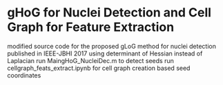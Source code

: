 # gHoG for Nuclei Detection and Cell Graph for Feature Extraction
modified source code for the proposed gLoG method for nuclei detection published in IEEE-JBHI 2017 using determinant of Hessian instead of Laplacian
run MaingHoG_NucleiDec.m to detect seeds
run cellgraph_feats_extract.ipynb for cell graph creation based seed coordinates
